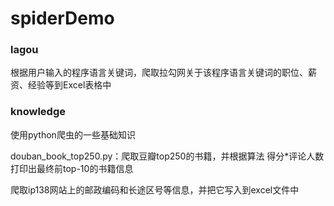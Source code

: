 # spiderDemo
<h3>lagou</h3>
<p>
  根据用户输入的程序语言关键词，爬取拉勾网关于该程序语言关键词的职位、薪资、经验等到Excel表格中
</p>

<h3>knowledge</h3>
<p>
  使用python爬虫的一些基础知识
</p>

<p>
 douban_book_top250.py：爬取豆瓣top250的书籍，并根据算法 得分*评论人数 打印出最终前top-10的书籍信息
</p>

<p>
 爬取ip138网站上的邮政编码和长途区号等信息，并把它写入到excel文件中
</p>

